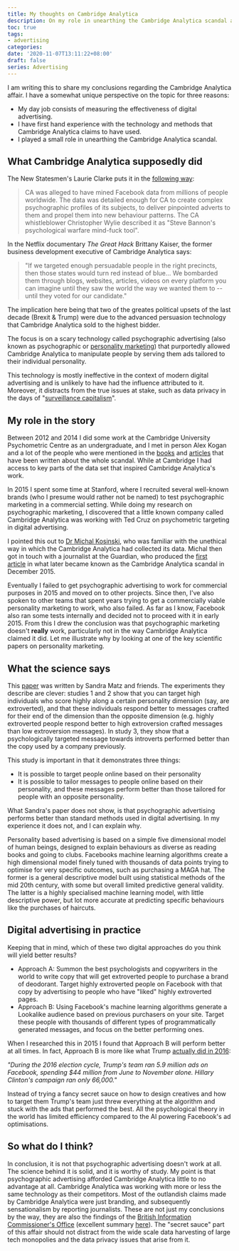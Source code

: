 ```yaml
---
title: My thoughts on Cambridge Analytica
description: On my role in unearthing the Cambridge Analytica scandal and why psychographic advertising does not work.
toc: true
tags:
- advertising
categories:
date: '2020-11-07T13:11:22+08:00'
draft: false
series: Advertising
---
```


I am writing this to share my conclusions regarding the Cambridge Analytica affair. I have a somewhat unique perspective on the topic for three reasons:

-   My day job consists of measuring the effectiveness of digital advertising.
-   I have first hand experience with the technology and methods that Cambridge Analytica claims to have used.
-   I played a small role in unearthing the Cambridge Analytica scandal.

What Cambridge Analytica supposedly did
---------------------------------------

The New Statesmen's Laurie Clarke puts it in the [following way](https://www.newstatesman.com/science-tech/social-media/2020/10/how-cambridge-analytica-scandal-unravelled):

> CA was alleged to have mined Facebook data from millions of people worldwide. The data was detailed enough for CA to create complex psychographic profiles of its subjects, to deliver pinpointed adverts to them and propel them into new behaviour patterns. The CA whistleblower Christopher Wylie described it as "Steve Bannon's psychological warfare mind-fuck tool".

In the Netflix documentary *The Great Hack* Brittany Kaiser, the former business development executive of Cambridge Analytica says:

> "If we targeted enough persuadable people in the right precincts, then those states would turn red instead of blue... We bombarded them through blogs, websites, articles, videos on every platform you can imagine until they saw the world the way we wanted them to -- until they voted for our candidate."

The implication here being that two of the greates political upsets of the last decade (Brexit & Trump) were due to the advanced persuasion technology that Cambridge Analytica sold to the highest bidder.

The focus is on a scary technology called psychographic advertising (also known as psychographic or [personality marketing](https://hbr.org/2018/05/what-marketers-should-know-about-personality-based-marketing)) that purportedly allowed Cambridge Analytica to manipulate people by serving them ads tailored to their individual personality.

This technology is mostly ineffective in the context of modern digital advertising and is unlikely to have had the influence attributed to it. Moreover, it distracts from the true issues at stake, such as data privacy in the days of "[surveillance capitalism](https://www.theguardian.com/technology/2019/jan/20/shoshana-zuboff-age-of-surveillance-capitalism-google-facebook)".

My role in the story
--------------------

Between 2012 and 2014 I did some work at the Cambridge University Psychometric Centre as an undergraduate, and I met in person Alex Kogan and a lot of the people who were mentioned in the [books](https://www.michalkosinski.com/clown-show) and [articles](https://www.nytimes.com/2018/03/17/us/politics/cambridge-analytica-trump-campaign.html) that have been written about the whole scandal. While at Cambridge I had access to key parts of the data set that inspired Cambridge Analytica's work.

In 2015 I spent some time at Stanford, where I recruited several well-known brands (who I presume would rather not be named) to test psychographic marketing in a commercial setting. While doing my research on psychographic marketing, I discovered that a little known company called Cambridge Analytica was working with Ted Cruz on psychometric targeting in digital advertising.

I pointed this out to [Dr Michal Kosinski](https://www.michalkosinski.com/), who was familiar with the unethical way in which the Cambridge Analytica had collected its data. Michal then got in touch with a journalist at the Guardian, who produced the [first article](https://www.theguardian.com/us-news/2015/dec/11/senator-ted-cruz-president-campaign-facebook-user-data) in what later became known as the Cambridge Analytica scandal in December 2015.

Eventually I failed to get psychographic advertising to work for commercial purposes in 2015 and moved on to other projects. Since then, I've also spoken to other teams that spent years trying to get a commercially viable personality marketing to work, who also failed. As far as I know, Facebook also ran some tests internally and decided not to proceed with it in early 2015. From this I drew the conclusion was that psychographic marketing doesn't **really** work, particularly not in the way Cambridge Analytica claimed it did. Let me illustrate why by looking at one of the key scientific papers on personality marketing.

What the science says
---------------------

This [paper](https://www.pnas.org/content/114/48/12714/) was written by Sandra Matz and friends. The experiments they describe are clever: studies 1 and 2 show that you can target high individuals who score highly along a certain personality dimension (say, are extroverted), and that these individuals respond better to messages crafted for their end of the dimension than the opposite dimension (e.g. highly extroverted people respond better to high extroversion crafted messages than low extroversion messages). In study 3, they show that a psychologically targeted message towards introverts performed better than the copy used by a company previously.

This study is important in that it demonstrates three things:

-   It is possible to target people online based on their personality
-   It is possible to tailor messages to people online based on their personality, and these messages perform better than those tailored for people with an opposite personality.

What Sandra's paper does not show, is that psychographic advertising performs better than standard methods used in digital advertising. In my experience it does not, and I can explain why.

Personality based advertising is based on a simple five dimensional model of human beings, designed to explain behaviours as diverse as reading books and going to clubs. Facebooks machine learning algorithms create a high dimensional model finely tuned with thousands of data points trying to optimise for very specific outcomes, such as purchasing a MAGA hat. The former is a general descriptive model built using statistical methods of the mid 20th century, with some but overall limited predictive general validity. The latter is a highly specialised machine learning model, with little descriptive power, but lot more accurate at predicting specific behaviours like the purchases of haircuts.

Digital advertising in practice
-------------------------------

Keeping that in mind, which of these two digital approaches do you think will yield better results?

-   Approach A: Summon the best psychologists and copywriters in the world to write copy that will get extroverted people to purchase a brand of deodorant. Target highly extroverted people on Facebook with that copy by advertising to people who have "liked" highly extroverted pages.
-   Approach B: Using Facebook's machine learning algorithms generate a Lookalike audience based on previous purchasers on your site. Target these people with thousands of different types of programmatically generated messages, and focus on the better performing ones.

When I researched this in 2015 I found that Approach B will perform better at all times. In fact, Approach B is more like what Trump [actually did in 2016](https://www.theatlantic.com/technology/archive/2020/04/how-facebooks-ad-technology-helps-trump-win/606403/):

*"During the 2016 election cycle, Trump's team ran 5.9 million ads on Facebook, spending $44 million from June to November alone. Hillary Clinton's campaign ran only 66,000."*

Instead of trying a fancy secret sauce on how to design creatives and how to target them Trump's team just threw everything at the algorithm and stuck with the ads that performed the best. All the psychological theory in the world has limited efficiency compared to the AI powering Facebook's ad optimisations.

So what do I think?
-------------------

In conclusion, it is not that psychographic advertising doesn't work at all. The science behind it is solid, and it is worthy of study. My point is that psychographic advertising afforded Cambridge Analytica little to no advantage at all. Cambridge Analytica was working with more or less the same technology as their competitors. Most of the outlandish claims made by Cambridge Analytica were just branding, and subsequently sensationalism by reporting journalists. These are not just my conclusions by the way, they are also the findings of the [British Information Commissioner's Office](https://ico.org.uk/media/action-weve-taken/2618383/20201002_ico-o-ed-l-rtl-0181_to-julian-knight-mp.pdf) (excellent summary [here](https://twitter.com/nickconfessore/status/1313853996168351747)). The "secret sauce" part of this affair should not distract from the wide scale data harvesting of large tech monopolies and the data privacy issues that arise from it.
